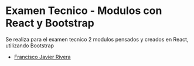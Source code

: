 # Examen Tecnico - Modulos con React y Bootstrap
Se realiza para el examen tecnico 2 modulos pensados y creados en React, utilizando Bootstrap

- [Francisco Javier Rivera](https://github.com/MierderTheKat)

